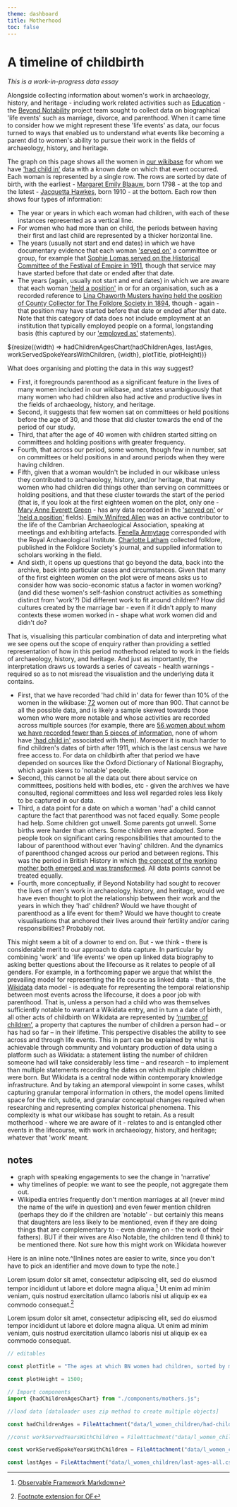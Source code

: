 ```yaml
---
theme: dashboard
title: Motherhood
toc: false
---
```


# A timeline of childbirth

*This is a work-in-progress data essay*

Alongside collecting information about women's work in archaeology, history, and heritage - including work related activities such as [Education](https://beyond-notability.github.io/bn_framework/education.html) - the [Beyond Notability](https://beyondnotability.org/) project team sought to collect data on biographical 'life events' such as marriage, divorce, and parenthood. When it came time to consider how we might represent these 'life events' as data, our focus turned to ways that enabled us to understand what events like becoming a parent did to women's ability to pursue their work in the fields of archaeology, history, and heritage.

The graph on this page shows all the women in [our wikibase](https://beyond-notability.wikibase.cloud/) for whom we have ['had child in'](https://beyond-notability.wikibase.cloud/wiki/Special:WhatLinksHere/Property:P131) data with a known date on which that event occurred. Each woman is represented by a single row. The rows are sorted by date of birth, with the earliest - [Margaret Emily Blaauw](https://beyond-notability.wikibase.cloud/wiki/Item:Q3658), born 1798 - at the top and the latest - [Jacquetta Hawkes](https://beyond-notability.wikibase.cloud/wiki/Item:Q106), born 1910 - at the bottom. Each row then shows four types of information:

- The year or years in which each woman had children, with each of these instances represented as a vertical line.
- For women who had more than on child, the periods between having their first and last child are represented by a thicker horizontal line.
- The years (usually not start and end dates) in which we have documentary evidence that each woman ['served on'](https://beyond-notability.wikibase.cloud/wiki/Property:P102) a committee or group, for example that [Sophie Lomas served on the Historical Committee of the Festival of Empire in 1911](https://beyond-notability.wikibase.cloud/wiki/Item:Q960), though that service may have started before that date or ended after that date.
- The years (again, usually not start and end dates) in which we are aware that each woman ['held a position'](https://beyond-notability.wikibase.cloud/wiki/Property:P17) in or for an organisation, such as a recorded reference to [Lina Chaworth Musters having held the position of County Collector for The Folklore Society in 1894](https://beyond-notability.wikibase.cloud/wiki/Item:Q998), though - again - that position may have started before that date or ended after that date. Note that this category of data does not include employment at an institution that typically employed people on a formal, longstanding basis (this captured by our ['employed as'](https://beyond-notability.wikibase.cloud/wiki/Property:P105) statements).

<div class="grid grid-cols-1">
  <div class="card">
    ${resize((width) => hadChildrenAgesChart(hadChildrenAges, lastAges, workServedSpokeYearsWithChildren,  {width}, plotTitle, plotHeight))}
  </div>
</div>

What does organising and plotting the data in this way suggest?

- First, it foregrounds parenthood as a significant feature in the lives of many women included in our wikibase, and states unambiguously that many women who had children also had active and productive lives in the fields of archaeology, history, and heritage.
- Second, it suggests that few women sat on committees or held positions before the age of 30, and those that did cluster towards the end of the period of our study.
- Third, that after the age of 40 women with children started sitting on committees and holding positions with greater frequency.
- Fourth, that across our period, some women, though few in number, sat on committees or held positions in and around periods when they were having children.
- Fifth, given that a woman wouldn't be included in our wikibase unless they contributed to archaeology, history, and/or heritage, that many women who had children did things other than serving on committees or holding positions, and that these cluster towards the start of the period (that is, if you look at the first eighteen women on the plot, only one - [Mary Anne Everett Green](https://beyond-notability.wikibase.cloud/wiki/Item:Q2092) - has any data recorded in the ['served on'](https://beyond-notability.wikibase.cloud/wiki/Property:P102) or ['held a position'](https://beyond-notability.wikibase.cloud/wiki/Property:P17) fields). [Emily Winifred Allen](https://beyond-notability.wikibase.cloud/wiki/Item:Q488) was an active contributor to the life of the Cambrian Archaeological Association, speaking at meetings and exhibiting artefacts. [Fenella Armytage](https://beyond-notability.wikibase.cloud/wiki/Item:Q316) corresponded with the Royal Archaeological Institute. [Charlotte Latham](https://beyond-notability.wikibase.cloud/wiki/Item:Q945) collected folklore, published in the Folklore Society's journal, and supplied information to scholars working in the field.
- And sixth, it opens up questions that go beyond the data, back into the archive, back into particular cases and circumstances. Given that many of the first eighteen women on the plot were of means asks us to consider how was socio-economic status a factor in women working? (and did these women's self-fashion construct activities as something distinct from 'work'?) Did different work to fit around children? How did cultures created by the marriage bar - even if it didn't apply to many contexts these women worked in - shape what work women did and didn't do?

That is, visualising this particular combination of data and interpreting what we see opens out the scope of enquiry rather than providing a settled representation of how in this period motherhood related to work in the fields of archaeology, history, and heritage. And just as importantly, the interpretation draws us towards a series of caveats - health warnings - required so as to not misread the visualistion and the underlying data it contains.

- First, that we have recorded 'had child in' data for fewer than 10% of the women in the wikibase: [72](https://beyond-notability.wikibase.cloud/w/index.php?title=Special:WhatLinksHere/Property:P131&limit=500) women out of more than 900. That cannot be all the possible data, and is likely a sample skewed towards those women who were more notable and whose activities are recorded across multiple sources (for example, there are [56 women about whom we have recorded fewer than 5 pieces of information](https://tinyurl.com/2aryjrp7), none of whom have ['had child in'](https://beyond-notability.wikibase.cloud/wiki/Property:P131) associated with them). Moreover it is much harder to find children's dates of birth after 1911, which is the last census we have free access to. For data on childbirth after that period we have depended on sources like the Oxford Dictionary of National Biography, which again skews to 'notable' people.
- Second, this cannot be all the data out there about service on committees, positions held with bodies, etc - given the archives we have consulted, regional committees and less well regarded roles less likely to be captured in our data.
- Third, a data point for a date on which a woman 'had' a child cannot capture the fact that parenthood was not faced equally. Some people had help. Some children got unwell. Some parents got unwell. Some births were harder than others. Some children were adopted. Some people took on significant caring responsibilities that amounted to the labour of parenthood without ever 'having' children. And the dynamics of parenthood changed across our period and between regions. This was the period in British History in which [the concept of the working mother both emerged and was transformed](https://www.bloomsbury.com/uk/double-lives-9781408870761/). All data points cannot be treated equally.
- Fourth, more conceptually, if Beyond Notability had sought to recover the lives of men's work in archaeology, history, and heritage, would we have even thought to plot the relationship between their work and the years in which they 'had' children? Would we have thought of parenthood as a life event for them? Would we have thought to create visualisations that anchored their lives around their fertility and/or caring responsibilities? Probably not.

This might seem a bit of a downer to end on. But - we think - there is considerable merit to our approach to data capture. In particular by combining 'work' and 'life events' we open up linked data biography to asking better questions about the lifecourse as it relates to people of all genders. For example, in a forthcoming paper we argue that whilst the prevailing model for representing the life course as linked data - that is, the [Wikidata](https://www.wikidata.org/) data model - is adequate for representing the temporal relationship between most events across the lifecourse, it does a poor job with parenthood. That is, unless a person had a child who was themselves sufficiently notable to warrant a Wikidata entry, and in turn a date of birth, all other acts of childbirth on Wikidata are represented by [‘number of children’](https://www.wikidata.org/wiki/Property:P1971), a property that captures the number of children a person had – or has had so far – in their lifetime. This perspective disables the ability to see across and through life events. This in part can be explained by what is achievable through community and voluntary production of data using a platform such as Wikidata: a statement listing the number of children someone had will take considerably less time – and research – to implement than multiple statements recording the dates on which multiple children were born. But Wikidata is a central node within contemporary knowledge infrastructure. And by taking an atemporal viewpoint in some cases, whilst capturing granular temporal information in others, the model opens limited space for the rich, subtle, and granular conceptual changes required when researching and representing complex historical phenomena. This complexity is what our wikibase has sought to retain. As a result motherhood - where we are aware of it - relates to and is entangled other events in the lifecourse, with work in archaeology, history, and heritage; whatever that 'work' meant.

## notes

- graph with speaking engagements to see the change in 'narrative'
- why timelines of people: we want to see the people, not aggregate them out.
- Wikipedia entries frequently don't mention marriages at all (never mind the name of the wife in question) and even fewer mention children (perhaps they do if the children are 'notable' - but certainly this means that daughters are less likely to be mentioned, even if they are doing things that are complementary to - even drawing on - the work of their fathers). BUT if their wives are Also Notable, the children tend (I think) to be mentioned there. Not sure how this might work on Wikidata however


Here is an inline note.^[Inlines notes are easier to write, since
you don't have to pick an identifier and move down to type the
note.]

Lorem ipsum dolor sit amet, consectetur adipiscing elit, sed do eiusmod tempor incididunt ut labore et dolore magna aliqua.[^1] Ut enim ad minim veniam, quis nostrud exercitation ullamco laboris nisi ut aliquip ex ea commodo consequat.[^2] 

Lorem ipsum dolor sit amet, consectetur adipiscing elit, sed do eiusmod tempor incididunt ut labore et dolore magna aliqua. Ut enim ad minim veniam, quis nostrud exercitation ullamco laboris nisi ut aliquip ex ea commodo consequat. 


[^1]: [Observable Framework Markdown](https://observablehq.com/framework/markdown)
[^2]: [Footnote extension for OF](https://observablehq.observablehq.cloud/framework-example-markdown-it-footnote/)

```js
// editables

const plotTitle = "The ages at which BN women had children, sorted by mothers' dates of birth";

const plotHeight = 1500;
```

```js
// Import components
import {hadChildrenAgesChart} from "./components/mothers.js";
```

```js
//load data [dataloader uses zip method to create multiple objects]

const hadChildrenAges = FileAttachment("data/l_women_children/had-children-ages.csv").csv({typed: true});

//const workServedYearsWithChildren = FileAttachment("data/l_women_children/work-served-years-with-children.csv").csv({typed:true});

const workServedSpokeYearsWithChildren = FileAttachment("data/l_women_children/work-served-years-with-children.csv").csv({typed:true})

const lastAges = FileAttachment("data/l_women_children/last-ages-all.csv").csv({typed:true});

```
